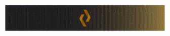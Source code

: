 <div align="center" width="100%">
  <a href="https://github.com/felipelimapereira"><img src="https://raw.githubusercontent.com/felipelimapereira/felipelimapereira/refs/heads/main/Banner_Redme%20(1).png" a>
</div>





